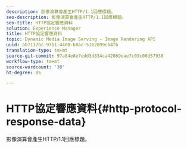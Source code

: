 ```yaml
---
description: 影像演算會產生HTTP/1.1回應標題。
seo-description: 影像演算會產生HTTP/1.1回應標題。
seo-title: HTTP協定響應資料
solution: Experience Manager
title: HTTP協定響應資料
topic: Dynamic Media Image Serving - Image Rendering API
uuid: ab7117bc-97b1-4400-b8ac-51b2899cb4fb
translation-type: tm+mt
source-git-commit: 97a84e8e7edd3d834ca42069eae7c09c00d57938
workflow-type: tm+mt
source-wordcount: '30'
ht-degree: 0%

---
```



# HTTP協定響應資料{#http-protocol-response-data}

影像演算會產生HTTP/1.1回應標題。

